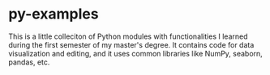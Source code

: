 # py-examples

This is a little colleciton of Python modules with functionalities I learned during the first semester of my master's degree. It contains code for data visualization and editing, and it uses common libraries like NumPy, seaborn, pandas, etc.
